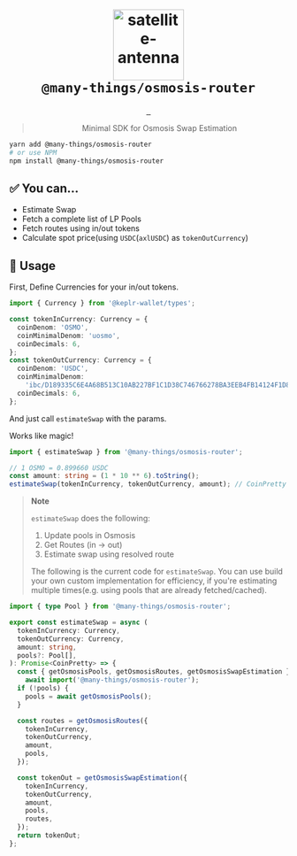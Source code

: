 <h1 align="center">
  <img alt="satellite-antenna" src="https://emojipedia-us.s3.amazonaws.com/source/microsoft-teams/337/satellite-antenna_1f4e1.png" width="128px" />
  <br />
  <code>@many-things/osmosis-router</code>
</h1>

<p align="center">
  <a aria-label="NPM version" href="https://www.npmjs.com/package/@many-things/osmosis-router">
    <img alt="" src="https://img.shields.io/npm/v/@many-things/osmosis-router.svg?style=for-the-badge&labelColor=000000">
  </a>
  <!-- <a aria-label="NPM bundle size" href="https://github.com/@many-things/osmosis-router/blob/main/LICENSE.md">
    <img alt="" src="https://img.shields.io/bundlephobia/minzip/@many-things/osmosis-router.svg?style=for-the-badge&labelColor=000000">
  </a> -->
  <a aria-label="NPM downloads" href="https://github.com/">
    <img alt="" src="https://img.shields.io/npm/dt/@many-things/osmosis-router?style=for-the-badge&labelColor=000">
  </a>
  <a aria-label="License" href="https://www.npmjs.com/package/@many-things/osmosis-router">
    <img alt="" src="https://img.shields.io/npm/l/@many-things/osmosis-router.svg?style=for-the-badge&labelColor=000000">
  </a>
</p>

<blockquote align="center">
  Minimal SDK for Osmosis Swap Estimation
</blockquote>

```bash
yarn add @many-things/osmosis-router
# or use NPM
npm install @many-things/osmosis-router
```

## ✅ You can...

- Estimate Swap
- Fetch a complete list of LP Pools
- Fetch routes using in/out tokens
- Calculate spot price(using `USDC`(`axlUSDC`) as `tokenOutCurrency`)

## 🚀 Usage

First, Define Currencies for your in/out tokens.

```ts
import { Currency } from '@keplr-wallet/types';

const tokenInCurrency: Currency = {
  coinDenom: 'OSMO',
  coinMinimalDenom: 'uosmo',
  coinDecimals: 6,
};
const tokenOutCurrency: Currency = {
  coinDenom: 'USDC',
  coinMinimalDenom:
    'ibc/D189335C6E4A68B513C10AB227BF1C1D38C746766278BA3EEB4FB14124F1D858',
  coinDecimals: 6,
};
```

And just call `estimateSwap` with the params.

Works like magic!

```ts
import { estimateSwap } from '@many-things/osmosis-router';

// 1 OSMO = 0.899660 USDC
const amount: string = (1 * 10 ** 6).toString();
estimateSwap(tokenInCurrency, tokenOutCurrency, amount); // CoinPretty (0.899660 USDC)
```

> **Note**<br />
>
> `estimateSwap` does the following:
>
> 1. Update pools in Osmosis
> 2. Get Routes (in -> out)
> 3. Estimate swap using resolved route
>
> The following is the current code for `estimateSwap`.
> You can use build your own custom implementation for efficiency, if you're estimating multiple times(e.g. using pools that are already fetched/cached).

```ts
import { type Pool } from '@many-things/osmosis-router';

export const estimateSwap = async (
  tokenInCurrency: Currency,
  tokenOutCurrency: Currency,
  amount: string,
  pools?: Pool[],
): Promise<CoinPretty> => {
  const { getOsmosisPools, getOsmosisRoutes, getOsmosisSwapEstimation } =
    await import('@many-things/osmosis-router');
  if (!pools) {
    pools = await getOsmosisPools();
  }

  const routes = getOsmosisRoutes({
    tokenInCurrency,
    tokenOutCurrency,
    amount,
    pools,
  });

  const tokenOut = getOsmosisSwapEstimation({
    tokenInCurrency,
    tokenOutCurrency,
    amount,
    pools,
    routes,
  });
  return tokenOut;
};
```

